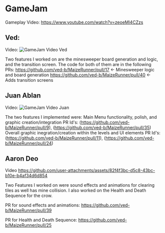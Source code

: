 # GameJam

Gameplay Video:
https://www.youtube.com/watch?v=zeoeMl4CZzs

 
## Ved:
Video:
![GameJam Video Ved](https://github.com/user-attachments/assets/0745c259-9082-4a48-a982-bfea13684e0a)

Two features I worked on are the minesweeper board generation and logic, and the transition screen. The code for both of them are in the following PRs:
https://github.com/ved-b/MaizeRunner/pull/17 <- Minesweeper logic and board generation
https://github.com/ved-b/MaizeRunner/pull/40 <- Adds transition screens

## Juan Ablan
Video:
![GameJam Video Juan](https://github.com/user-attachments/assets/46d14ba2-1f9c-430a-8c90-e14307bfb059)

The two features I implemented were:
Main Menu functionality, polish, and graphic creation/integration
PR Id's: (https://github.com/ved-b/MaizeRunner/pull/9), (https://github.com/ved-b/MaizeRunner/pull/35)
Overall graphic inegration/creation within the levels and UI elements
PR Id's: (https://github.com/ved-b/MaizeRunner/pull/11), (https://github.com/ved-b/MaizeRunner/pull/24)

## Aaron Deo
Video 
https://github.com/user-attachments/assets/82f4f3bc-d5c8-43bc-b10e-b4af34d6d854

Two Features I worked on were sound effects and animations for clearing tiles as well has mine collision. I also worked on the Health and Death Sequence for the crow.

PR for sound effects and animations: 
https://github.com/ved-b/MaizeRunner/pull/39

PR for Health and Death Sequence:
https://github.com/ved-b/MaizeRunner/pull/25
